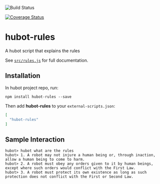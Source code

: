 ![Build Status](https://github.com/hubotio/hubot-rules/actions/workflows/build.yml/badge.svg)

[![Coverage Status](https://coveralls.io/repos/github/hubotio/hubot-rules/badge.svg?branch=main)](https://coveralls.io/github/hubotio/hubot-rules?branch=main)

# hubot-rules

A hubot script that explains the rules

See [`src/rules.js`](src/rules.js) for full documentation.

## Installation

In hubot project repo, run:

`npm install hubot-rules --save`

Then add **hubot-rules** to your `external-scripts.json`:

```json
[
  "hubot-rules"
]
```

## Sample Interaction

```
hubot> hubot what are the rules
hubot> 1. A robot may not injure a human being or, through inaction, allow a human being to come to harm.
hubot> 2. A robot must obey any orders given to it by human beings, except where such orders would conflict with the First Law.
hubot> 3. A robot must protect its own existence as long as such protection does not conflict with the First or Second Law.
```
